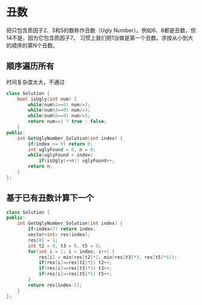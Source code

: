 # 丑数

把只包含质因子2、3和5的数称作丑数（Ugly Number）。例如6、8都是丑数，但14不是，因为它包含质因子7。 习惯上我们把1当做是第一个丑数。求按从小到大的顺序的第N个丑数。

 ## 顺序遍历所有
 
 时间复杂度太大，不通过

```cpp
class Solution {
    bool isUgly(int num) {
        while(num%2==0) num/=2;
        while(num%3==0) num/=3;
        while(num%5==0) num/=5;
        return num==1 ? true : false;
    }
public:
    int GetUglyNumber_Solution(int index) {
        if(index <= 0) return 0;
        int uglyFound = 0, n = 0;
        while(uglyFound < index)
            if(isUgly(++n)) uglyFound++;
        return n;
    }
};
```

## 基于已有丑数计算下一个

```cpp
class Solution {
public:
    int GetUglyNumber_Solution(int index) {
        if(index<7) return index;
        vector<int> res(index);
        res[0] = 1;
        int t2 = 0, t3 = 0, t5 = 0;
        for(int i = 1; i < index; i++) {
            res[i] = min(res[t2]*2, min(res[t3]*3, res[t5]*5));
            if(res[i]==res[t2]*2) t2++;
            if(res[i]==res[t3]*3) t3++;
            if(res[i]==res[t5]*5) t5++;
        }
        return res[index-1];
    }
};
```
